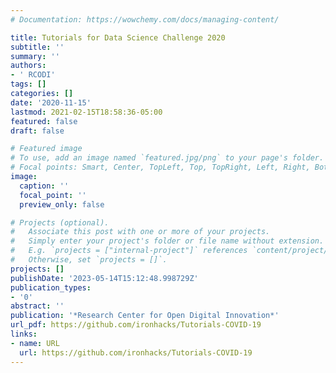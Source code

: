 ```yaml
---
# Documentation: https://wowchemy.com/docs/managing-content/

title: Tutorials for Data Science Challenge 2020
subtitle: ''
summary: ''
authors:
- ' RCODI'
tags: []
categories: []
date: '2020-11-15'
lastmod: 2021-02-15T18:58:36-05:00
featured: false
draft: false

# Featured image
# To use, add an image named `featured.jpg/png` to your page's folder.
# Focal points: Smart, Center, TopLeft, Top, TopRight, Left, Right, BottomLeft, Bottom, BottomRight.
image:
  caption: ''
  focal_point: ''
  preview_only: false

# Projects (optional).
#   Associate this post with one or more of your projects.
#   Simply enter your project's folder or file name without extension.
#   E.g. `projects = ["internal-project"]` references `content/project/deep-learning/index.md`.
#   Otherwise, set `projects = []`.
projects: []
publishDate: '2023-05-14T15:12:48.998729Z'
publication_types:
- '0'
abstract: ''
publication: '*Research Center for Open Digital Innovation*'
url_pdf: https://github.com/ironhacks/Tutorials-COVID-19
links:
- name: URL
  url: https://github.com/ironhacks/Tutorials-COVID-19
---
```

